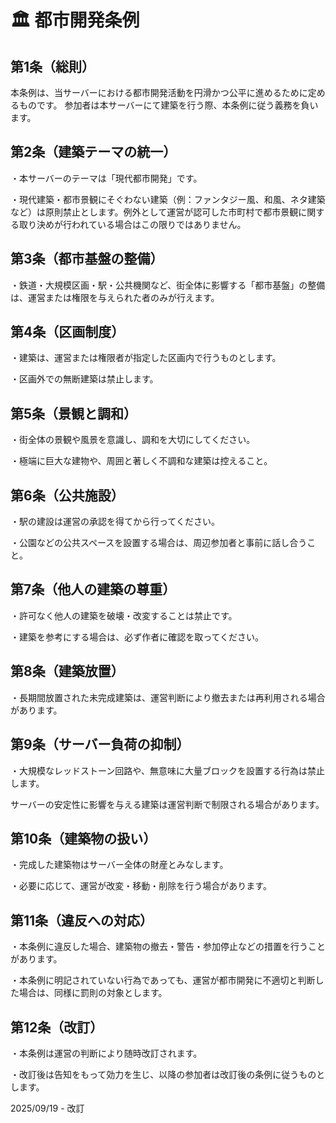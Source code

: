 # 🏛️ 都市開発条例
## 第1条（総則）

本条例は、当サーバーにおける都市開発活動を円滑かつ公平に進めるために定めるものです。
参加者は本サーバーにて建築を行う際、本条例に従う義務を負います。

## 第2条（建築テーマの統一）

・本サーバーのテーマは「現代都市開発」です。

・現代建築・都市景観にそぐわない建築（例：ファンタジー風、和風、ネタ建築など）は原則禁止とします。例外として運営が認可した市町村で都市景観に関する取り決めが行われている場合はこの限りではありません。

## 第3条（都市基盤の整備）

・鉄道・大規模区画・駅・公共機関など、街全体に影響する「都市基盤」の整備は、運営または権限を与えられた者のみが行えます。

## 第4条（区画制度）

・建築は、運営または権限者が指定した区画内で行うものとします。

・区画外での無断建築は禁止します。

## 第5条（景観と調和）

・街全体の景観や風景を意識し、調和を大切にしてください。

・極端に巨大な建物や、周囲と著しく不調和な建築は控えること。

## 第6条（公共施設）

・駅の建設は運営の承認を得てから行ってください。

・公園などの公共スペースを設置する場合は、周辺参加者と事前に話し合うこと。

## 第7条（他人の建築の尊重）

・許可なく他人の建築を破壊・改変することは禁止です。

・建築を参考にする場合は、必ず作者に確認を取ってください。

## 第8条（建築放置）

・長期間放置された未完成建築は、運営判断により撤去または再利用される場合があります。

## 第9条（サーバー負荷の抑制）

・大規模なレッドストーン回路や、無意味に大量ブロックを設置する行為は禁止します。

サーバーの安定性に影響を与える建築は運営判断で制限される場合があります。

## 第10条（建築物の扱い）

・完成した建築物はサーバー全体の財産とみなします。

・必要に応じて、運営が改変・移動・削除を行う場合があります。

## 第11条（違反への対応）

・本条例に違反した場合、建築物の撤去・警告・参加停止などの措置を行うことがあります。

・本条例に明記されていない行為であっても、運営が都市開発に不適切と判断した場合は、同様に罰則の対象とします。

## 第12条（改訂）

・本条例は運営の判断により随時改訂されます。

・改訂後は告知をもって効力を生じ、以降の参加者は改訂後の条例に従うものとします。

2025/09/19  - 改訂